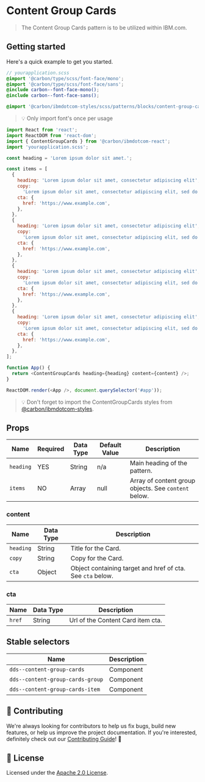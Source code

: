 # Content Group Cards

> The Content Group Cards pattern is to be utilized within IBM.com.

## Getting started

Here's a quick example to get you started.

```scss
// yourapplication.scss
@import '@carbon/type/scss/font-face/mono';
@import '@carbon/type/scss/font-face/sans';
@include carbon--font-face-mono();
@include carbon--font-face-sans();

@import '@carbon/ibmdotcom-styles/scss/patterns/blocks/content-group-cards/index';
```

> 💡 Only import font's once per usage

```javascript
import React from 'react';
import ReactDOM from 'react-dom';
import { ContentGroupCards } from '@carbon/ibmdotcom-react';
import 'yourapplication.scss';

const heading = 'Lorem ipsum dolor sit amet.';

const items = [
  {
    heading: 'Lorem ipsum dolor sit amet, consectetur adipiscing elit',
    copy:
      'Lorem ipsum dolor sit amet, consectetur adipiscing elit, sed do eiusmod tempor incididunt ut labore et dolore magna aliqua.',
    cta: {
      href: 'https://www.example.com',
    },
  },
  {
    heading: 'Lorem ipsum dolor sit amet, consectetur adipiscing elit',
    copy:
      'Lorem ipsum dolor sit amet, consectetur adipiscing elit, sed do eiusmod tempor incididunt ut labore et dolore magna aliqua.',
    cta: {
      href: 'https://www.example.com',
    },
  },
  {
    heading: 'Lorem ipsum dolor sit amet, consectetur adipiscing elit',
    copy:
      'Lorem ipsum dolor sit amet, consectetur adipiscing elit, sed do eiusmod tempor incididunt ut labore et dolore magna aliqua.',
    cta: {
      href: 'https://www.example.com',
    },
  },
  {
    heading: 'Lorem ipsum dolor sit amet, consectetur adipiscing elit',
    copy:
      'Lorem ipsum dolor sit amet, consectetur adipiscing elit, sed do eiusmod tempor incididunt ut labore et dolore magna aliqua.',
    cta: {
      href: 'https://www.example.com',
    },
  },
];

function App() {
  return <ContentGroupCards heading={heading} content={content} />;
}

ReactDOM.render(<App />, document.querySelector('#app'));
```

> 💡 Don't forget to import the ContentGroupCards styles from
> [@carbon/ibmdotcom-styles](https://github.com/carbon-design-system/ibm-dotcom-library/blob/master/packages/styles).

## Props

| Name      | Required | Data Type | Default Value | Description                                          |
| --------- | -------- | --------- | ------------- | ---------------------------------------------------- |
| `heading` | YES      | String    | n/a           | Main heading of the pattern.                         |
| `items`   | NO       | Array     | null          | Array of content group objects. See `content` below. |

### content

| Name      | Data Type | Description                                                |
| --------- | --------- | ---------------------------------------------------------- |
| `heading` | String    | Title for the Card.                                        |
| `copy`    | String    | Copy for the Card.                                         |
| `cta`     | Object    | Object containing target and href of cta. See `cta` below. |

### cta

| Name   | Data Type | Description                       |
| ------ | --------- | --------------------------------- |
| `href` | String    | Url of the Content Card item cta. |

## Stable selectors

| Name                             | Description |
| -------------------------------- | ----------- |
| `dds--content-group-cards`       | Component   |
| `dds--content-group-cards-group` | Component   |
| `dds--content-group-cards-item`  | Component   |

## 🙌 Contributing

We're always looking for contributors to help us fix bugs, build new features,
or help us improve the project documentation. If you're interested, definitely
check out our
[Contributing Guide](https://github.com/carbon-design-system/ibm-dotcom-library/blob/master/.github/CONTRIBUTING.md)!
👀

## 📝 License

Licensed under the
[Apache 2.0 License](https://github.com/carbon-design-system/ibm-dotcom-library/blob/master/LICENSE).
